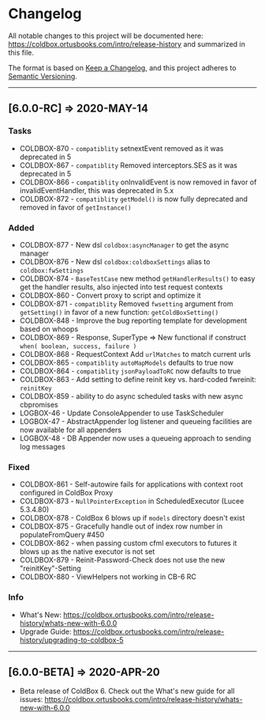 # Changelog

All notable changes to this project will be documented here: https://coldbox.ortusbooks.com/intro/release-history and summarized in this file.

The format is based on [Keep a Changelog](https://keepachangelog.com/en/1.0.0/),
and this project adheres to [Semantic Versioning](https://semver.org/spec/v2.0.0.html).

----

## [6.0.0-RC] => 2020-MAY-14

### Tasks

* COLDBOX-870 - `compatiblity` setnextEvent removed as it was deprecated in 5
* COLDBOX-867 - `compatiblity` Removed interceptors.SES as it was deprecated in 5
* COLDBOX-866 - `compatiblity` onInvalidEvent is now removed in favor of invalidEventHandler, this was deprecated in 5.x
* COLDBOX-872 - `compatiblity` `getModel()` is now fully deprecated and removed in favor of `getInstance()`

### Added

* COLDBOX-877 - New dsl `coldbox:asyncManager` to get the async manager
* COLDBOX-876 - New dsl  `coldbox:coldboxSettings` alias to `coldbox:fwSettings`
* COLDBOX-874 - `BaseTestCase` new method `getHandlerResults()` to easy get the handler results, also injected into test request contexts
* COLDBOX-860 - Convert proxy to script and optimize it
* COLDBOX-871 - `compatiblity` Removed `fwsetting` argument from `getSetting()` in favor of a new function: `getColdBoxSetting()`
* COLDBOX-848 - Improve the bug reporting template for development based on whoops
* COLDBOX-869 - Response, SuperType => New functional if construct `when( boolean, success, failure )`
* COLDBOX-868 - RequestContext Add `urlMatches` to match current urls
* COLDBOX-865 - `compatiblity` `autoMapModels` defaults to true now
* COLDBOX-864 - `compatiblity` `jsonPayloadToRC` now defaults to true
* COLDBOX-863 - Add setting to define reinit key vs. hard-coded fwreinit: `reinitKey`
* COLDBOX-859 - ability to do async scheduled tasks with new async cbpromises
* LOGBOX-46 - Update ConsoleAppender to use TaskScheduler 
* LOGBOX-47 - AbstractAppender log listener and queueing facilities are now available for all appenders
* LOGBOX-48 - DB Appender now uses a queueing approach to sending log messages

### Fixed

* COLDBOX-861 - Self-autowire fails for applications with context root configured in ColdBox Proxy
* COLDBOX-873 - `NullPointerException` in ScheduledExecutor (Lucee 5.3.4.80)
* COLDBOX-878 - ColdBox 6 blows up if `models` directory doesn't exist
* COLDBOX-875 - Gracefully handle out of index row number in populateFromQuery #450 	
* COLDBOX-862 - when passing custom cfml executors to futures it blows up as the native executor is not set
* COLDBOX-879 - Reinit-Password-Check does not use the new "reinitKey"-Setting
* COLDBOX-880 - ViewHelpers not working in CB-6 RC

### Info

* What's New: https://coldbox.ortusbooks.com/intro/release-history/whats-new-with-6.0.0
* Upgrade Guide: https://coldbox.ortusbooks.com/intro/release-history/upgrading-to-coldbox-5

----

## [6.0.0-BETA] => 2020-APR-20

* Beta release of ColdBox 6. Check out the What's new guide for all issues: https://coldbox.ortusbooks.com/intro/release-history/whats-new-with-6.0.0